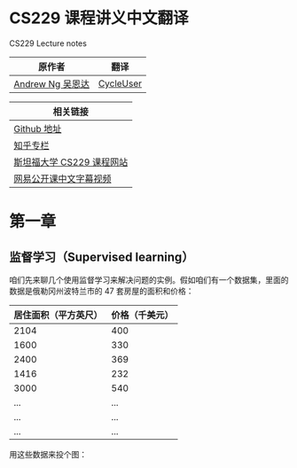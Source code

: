 # CS229 课程讲义中文翻译
CS229 Lecture notes

|原作者|翻译|
|--|--|
|[Andrew Ng  吴恩达](http://www.andrewng.org/)|[CycleUser](https://www.zhihu.com/people/cycleuser/columns)|

|相关链接|
|--|
|[Github 地址](https://github.com/Kivy-CN/Stanford-CS-229-CN)|
|[知乎专栏](https://zhuanlan.zhihu.com/MachineLearn)|
|[斯坦福大学 CS229 课程网站](http://cs229.stanford.edu/)|
|[网易公开课中文字幕视频](http://open.163.com/movie/2008/1/M/C/M6SGF6VB4_M6SGHFBMC.html)|


# 第一章

## 监督学习（Supervised learning）

咱们先来聊几个使用监督学习来解决问题的实例。假如咱们有一个数据集，里面的数据是俄勒冈州波特兰市的 47 套房屋的面积和价格：

|居住面积（平方英尺）|价格（千美元）|
|--|--|
|2104|400|
|1600|330|
|2400|369|
|1416|232|
|3000|540|
|...|...|
|...|...|
|...|...|

用这些数据来投个图：



